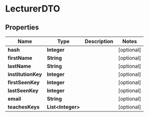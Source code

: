 

# LecturerDTO


## Properties

| Name | Type | Description | Notes |
|------------ | ------------- | ------------- | -------------|
|**hash** | **Integer** |  |  [optional] |
|**firstName** | **String** |  |  [optional] |
|**lastName** | **String** |  |  [optional] |
|**institutionKey** | **Integer** |  |  [optional] |
|**firstSeenKey** | **Integer** |  |  [optional] |
|**lastSeenKey** | **Integer** |  |  [optional] |
|**email** | **String** |  |  [optional] |
|**teachesKeys** | **List&lt;Integer&gt;** |  |  [optional] |



